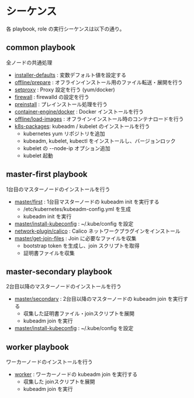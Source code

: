 # シーケンス

各 playbook, role の実行シーケンスは以下の通り。

## common playbook

全ノードの共通処理

* [installer-defaults](../roles/installer-defaults/README.md) : 変数デフォルト値を設定する
* [offline/prepare](../roles/offline/prepare/README.md) : オフラインインストール用のファイル転送・展開を行う
* [setproxy](../roles/setproxy/README.md) : Proxy 設定を行う (yum/docker)
* [firewall](../roles/firewall/README.md) : firewalld の設定を行う
* [preinstall](../roles/preinstall/README.md) : プレインストール処理を行う
* [container-engine/docker](../roles/container-engine/docker/README.md) : Docker インストールを行う
* [offline/load-images](../roles/offline/load-images/README.md) : オフラインインストール時のコンテナロードを行う
* [k8s-packages](../roles/k8s-packages/README.md): kubeadm / kubelet のインストールを行う
    * kubernetes yum リポジトリを追加
    * kubeadm, kubelet, kubectl をインストールし、バージョンロック
    * kubelet の --node-ip オプション追加
    * kubelet 起動

## master-first playbook

1台目のマスターノードのインストールを行う

* [master/first](../roles/master/first/README.md) : 1台目マスターノードの kubeadm init を実行する
    * /etc/kubernetes/kubeadm-config.yml を生成
    * kubeadm init を実行
* [master/install-kubeconfig](../roles/master/install-kubeconfig/README.md) : ~/.kube/config を設定
* [network-plugin/calico](../roles/network-plugin/calico/README.md) : Calico ネットワークプラグインをインストール
* [master/get-join-files](../roles/master/get-join-files/README.md) : Join に必要なファイルを収集
    * bootstrap token を生成し、join スクリプトを取得
    * 証明書ファイルを収集

## master-secondary playbook

2台目以降のマスターノードのインストールを行う

* [master/secondary](../roles/master/secondary/README.md) : 2台目以降のマスターノードの kubeadm join を実行する
    * 収集した証明書ファイル・joinスクリプトを展開
    * kubeadm join を実行
* [master/install-kubeconfig](../roles/master/install-kubeconfig/README.md) : ~/.kube/config を設定     

## worker playbook

ワーカーノードのインストールを行う

* [worker](../roles/worker/README.md) : ワーカーノードの kubeadm join を実行する
    * 収集した joinスクリプトを展開
    * kubeadm join を実行
